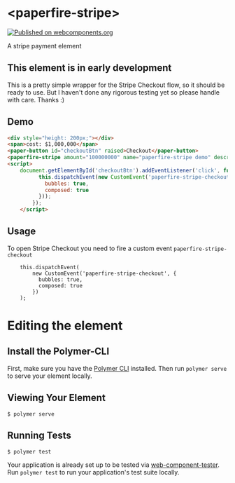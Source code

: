 # \<paperfire-stripe\>
[![Published on webcomponents.org](https://img.shields.io/badge/webcomponents.org-published-blue.svg)](https://www.webcomponents.org/element/paperfireElements/paperfire-stripe)

A stripe payment element

## This element is in early development

This is a pretty simple wrapper for the Stripe Checkout flow, so it should be ready to use. But I haven't done any rigorous testing yet so please handle with care. Thanks :)

## Demo
<!--
```
<custom-element-demo>
  <template>
    <link rel="import" href="paperfire-stripe.html">
    <link rel="import" href="../paper-button/paper-button.html">
    <next-code-block></next-code-block>
  </template>
  
</custom-element-demo>
```
-->
```html
<div style="height: 200px;"></div>
<span>cost: $1,000,000</span>
<paper-button id="checkoutBtn" raised>Checkout</paper-button>
<paperfire-stripe amount="100000000" name="paperfire-stripe demo" description="Something really cool"></paperfire-stripe>
<script>
    document.getElementById('checkoutBtn').addEventListener('click', function () {
          this.dispatchEvent(new CustomEvent('paperfire-stripe-checkout', {
            bubbles: true,
            composed: true
          }));
        });
    </script>
```

## Usage
To open Stripe Checkout you need to fire a custom event `paperfire-stripe-checkout`
```
    this.dispatchEvent(
        new CustomEvent('paperfire-stripe-checkout', {
          bubbles: true,
          composed: true
        })
    );
```


# Editing the element

## Install the Polymer-CLI

First, make sure you have the [Polymer CLI](https://www.npmjs.com/package/polymer-cli) installed. Then run `polymer serve` to serve your element locally.

## Viewing Your Element

```
$ polymer serve
```

## Running Tests

```
$ polymer test
```

Your application is already set up to be tested via [web-component-tester](https://github.com/Polymer/web-component-tester). Run `polymer test` to run your application's test suite locally.
